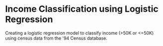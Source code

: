 # Income Classification using Logistic Regression
Creating a logistic regression model to classify income (>50K or &lt;=50K) using census data from the '94 Census database.
